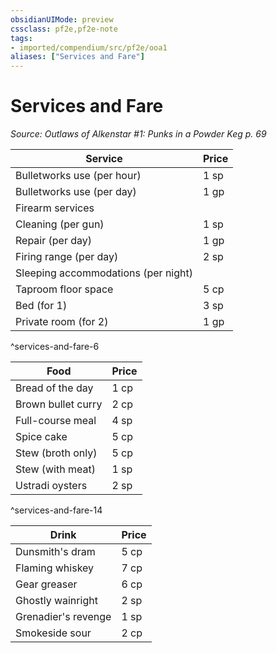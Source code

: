 ```yaml
---
obsidianUIMode: preview
cssclass: pf2e,pf2e-note
tags:
- imported/compendium/src/pf2e/ooa1
aliases: ["Services and Fare"]
---
```

# Services and Fare  
*Source: Outlaws of Alkenstar #1: Punks in a Powder Keg p. 69*  

| Service | Price |
|---------|-------|
| Bulletworks use (per hour) | 1 sp |
| Bulletworks use (per day) | 1 gp |
| Firearm services |  |
| Cleaning (per gun) | 1 sp |
| Repair (per day) | 1 gp |
| Firing range (per day) | 2 sp |
| Sleeping accommodations (per night) |  |
| Taproom floor space | 5 cp |
| Bed (for 1) | 3 sp |
| Private room (for 2) | 1 gp |
^services-and-fare-6

| Food | Price |
|------|-------|
| Bread of the day | 1 cp |
| Brown bullet curry | 2 cp |
| Full-course meal | 4 sp |
| Spice cake | 5 cp |
| Stew (broth only) | 5 cp |
| Stew (with meat) | 1 sp |
| Ustradi oysters | 2 sp |
^services-and-fare-14

| Drink | Price |
|-------|-------|
| Dunsmith's dram | 5 cp |
| Flaming whiskey | 7 cp |
| Gear greaser | 6 cp |
| Ghostly wainright | 2 sp |
| Grenadier's revenge | 1 sp |
| Smokeside sour | 2 cp |